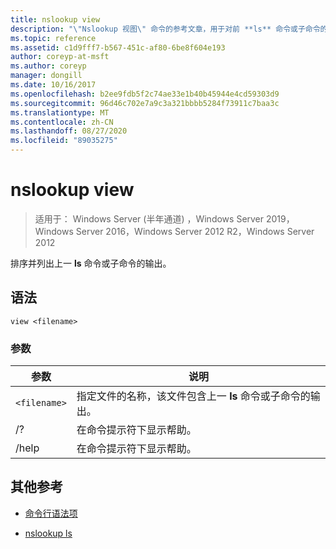 ```yaml
---
title: nslookup view
description: "\"Nslookup 视图\" 命令的参考文章，用于对前 **ls** 命令或子命令的输出进行排序和列出。"
ms.topic: reference
ms.assetid: c1d9fff7-b567-451c-af80-6be8f604e193
author: coreyp-at-msft
ms.author: coreyp
manager: dongill
ms.date: 10/16/2017
ms.openlocfilehash: b2ee9fdb5f2c74ae33e1b40b45944e4cd59303d9
ms.sourcegitcommit: 96d46c702e7a9c3a321bbbb5284f73911c7baa3c
ms.translationtype: MT
ms.contentlocale: zh-CN
ms.lasthandoff: 08/27/2020
ms.locfileid: "89035275"
---
```

# <a name="nslookup-view"></a>nslookup view

> 适用于： Windows Server (半年通道) ，Windows Server 2019，Windows Server 2016，Windows Server 2012 R2，Windows Server 2012

排序并列出上一 **ls** 命令或子命令的输出。

## <a name="syntax"></a>语法

```
view <filename>
```

### <a name="parameters"></a>参数

| 参数 | 说明 |
| --------- | ----------- |
| `<filename>` | 指定文件的名称，该文件包含上一 **ls** 命令或子命令的输出。 |
| /? | 在命令提示符下显示帮助。 |
| /help | 在命令提示符下显示帮助。 |

## <a name="additional-references"></a>其他参考

- [命令行语法项](command-line-syntax-key.md)

- [nslookup ls](nslookup-ls.md)

